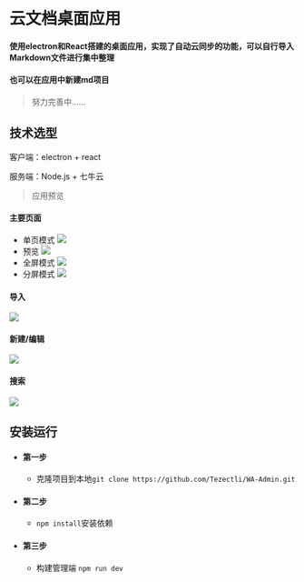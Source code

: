 # 云文档桌面应用
#### 使用electron和React搭建的桌面应用，实现了自动云同步的功能，可以自行导入Markdown文件进行集中整理 
#### 也可以在应用中新建md项目

> 努力完善中……


## 技术选型

客户端：electron + react 

服务端：Node.js + 七牛云 


> 应用预览 
#### 主要页面
* 单页模式
![](https://ae01.alicdn.com/kf/Ua3899823c7f642ce99abb120c0e6ad93z.jpg)
* 预览
![](https://ae01.alicdn.com/kf/U4071655e8c5240c29c24ff56e30d1f714.jpg)
* 全屏模式
![](https://ae01.alicdn.com/kf/Ua6cc4b6770f64f97860b20ff4da34b86m.jpg)
* 分屏模式
![](https://ae01.alicdn.com/kf/U66db66e00b4244049ac0d51623e3078f1.jpg)
#### 导入 
![](https://ae01.alicdn.com/kf/U89fb2871de34416295bd67b75e5a6446a.jpg)
#### 新建/编辑 
![](https://ae01.alicdn.com/kf/Ub82611d49412459792e1313e198e6afba.jpg)
#### 搜索 
![](https://ae01.alicdn.com/kf/Ud166307b996d48129fd5e44061d08f81A.jpg)



## 安装运行

* #### 第一步
    * 克隆项目到本地`git clone https://github.com/Tezectli/WA-Admin.git`
* #### 第二步
    * `npm install`安装依赖
* #### 第三步
    * 构建管理端 `npm run dev`

